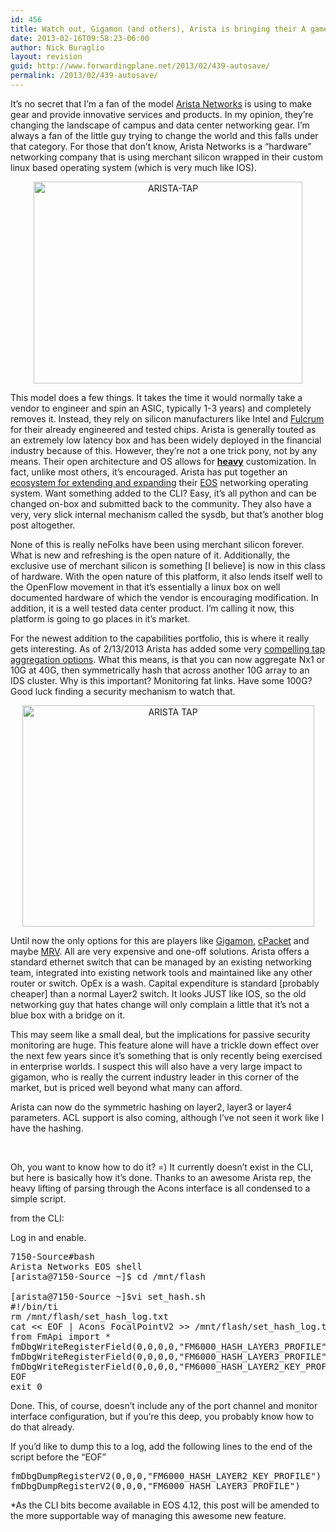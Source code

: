 ```yaml
---
id: 456
title: Watch out, Gigamon (and others), Arista is bringing their A game
date: 2013-02-16T09:58:23-06:00
author: Nick Buraglio
layout: revision
guid: http://www.forwardingplane.net/2013/02/439-autosave/
permalink: /2013/02/439-autosave/
---
```

It&#8217;s no secret that I&#8217;m a fan of the model <a href="http://www.aristanetworks.com" target="_blank">Arista Networks</a> is using to make gear and provide innovative services and products. In my opinion, they&#8217;re changing the landscape of campus and data center networking gear. I&#8217;m always a fan of the little guy trying to change the world and this falls under that category. For those that don&#8217;t know, Arista Networks is a &#8220;hardware&#8221; networking company that is using merchant silicon wrapped in their custom linux based operating system (which is very much like IOS).

<p style="text-align: center;">
  <a href="http://www.forwardingplane.net/wp-content/uploads/2013/02/ARISTA-TAP.jpg"><img class="aligncenter  wp-image-445" alt="ARISTA-TAP" src="http://www.forwardingplane.net/wp-content/uploads/2013/02/ARISTA-TAP-1024x768.jpg" width="430" height="323" srcset="http://www.forwardingplane.net/wp-content/uploads/2013/02/ARISTA-TAP-1024x768.jpg 1024w, http://www.forwardingplane.net/wp-content/uploads/2013/02/ARISTA-TAP-300x225.jpg 300w, http://www.forwardingplane.net/wp-content/uploads/2013/02/ARISTA-TAP-550x412.jpg 550w" sizes="(max-width: 430px) 100vw, 430px" /></a>
</p>

This model does a few things. It takes the time it would normally take a vendor to engineer and spin an ASIC, typically 1-3 years) and completely removes it. Instead, they rely on silicon manufacturers like Intel and <a href="http://www.fulcrummicro.com" target="_blank">Fulcrum</a> for their already engineered and tested chips. Arista is generally touted as an extremely low latency box and has been widely deployed in the financial industry because of this. However, they&#8217;re not a one trick pony, not by any means. Their open architecture and OS allows for <span style="text-decoration: underline;"><strong>heavy</strong></span> customization. In fact, unlike most others, it&#8217;s encouraged. Arista has put together an <a href="https://eos.aristanetworks.com/home.php" target="_blank">ecosystem for extending and expanding</a> their <a href="https://eos.aristanetworks.com/2011/03/eos-so-what-is-it/" target="_blank">EOS</a> networking operating system. Want something added to the CLI? Easy, it&#8217;s all python and can be changed on-box and submitted back to the community. They also have a very, very slick internal mechanism called the sysdb, but that&#8217;s another blog post altogether.

None of this is really neFolks have been using merchant silicon forever. What is new and refreshing is the open nature of it. Additionally, the exclusive use of merchant silicon is something [I believe] is now in this class of hardware. With the open nature of this platform, it also lends itself well to the OpenFlow movement in that it&#8217;s essentially a linux box on well documented hardware of which the vendor is encouraging modification. In addition, it is a well tested data center product. I&#8217;m calling it now, this platform is going to go places in it&#8217;s market.

For the newest addition to the capabilities portfolio, this is where it really gets interesting. As of 2/13/2013 Arista has added some very <a href="http://www.aristanetworks.com/en/news/pressrelease/532-pr-20130212-01" target="_blank">compelling tap aggregation options</a>. What this means, is that you can now aggregate Nx1 or 10G at 40G, then symmetrically hash that across another 10G array to an IDS cluster. Why is this important? Monitoring fat links. Have some 100G? Good luck finding a security mechanism to watch that.

<p style="text-align: center;">
  <a href="http://www.forwardingplane.net/wp-content/uploads/2013/02/ARISTA-TAP.png"><img class="aligncenter  wp-image-440" alt="ARISTA TAP" src="http://www.forwardingplane.net/wp-content/uploads/2013/02/ARISTA-TAP.png" width="467" height="354" srcset="http://www.forwardingplane.net/wp-content/uploads/2013/02/ARISTA-TAP.png 584w, http://www.forwardingplane.net/wp-content/uploads/2013/02/ARISTA-TAP-300x227.png 300w, http://www.forwardingplane.net/wp-content/uploads/2013/02/ARISTA-TAP-550x416.png 550w" sizes="(max-width: 467px) 100vw, 467px" /></a>
</p>

Until now the only options for this are players like <a href="http://www.gigamon.com" target="_blank">Gigamon</a>, <a href="http://www.cpacket.com" target="_blank">cPacket</a> and maybe <a href="http://www.mrv.com" target="_blank">MRV</a>. All are very expensive and one-off solutions. Arista offers a standard ethernet switch that can be managed by an existing networking team, integrated into existing network tools and maintained like any other router or switch. OpEx is a wash. Capital expenditure is standard [probably cheaper] than a normal Layer2 switch. It looks JUST like IOS, so the old networking guy that hates change will only complain a little that it&#8217;s not a blue box with a bridge on it.

This may seem like a small deal, but the implications for passive security monitoring are huge. This feature alone will have a trickle down effect over the next few years since it&#8217;s something that is only recently being exercised in enterprise worlds. I suspect this will also have a very large impact to gigamon, who is really the current industry leader in this corner of the market, but is priced well beyond what many can afford.

Arista can now do the symmetric hashing on layer2, layer3 or layer4 parameters. ACL support is also coming, although I&#8217;ve not seen it work like I have the hashing.

&nbsp;

Oh, you want to know how to do it? =) It currently doesn&#8217;t exist in the CLI, but here is basically how it&#8217;s done. Thanks to an awesome Arista rep, the heavy lifting of parsing through the Acons interface is all condensed to a simple script.

from the CLI:

Log in and enable.

<pre>7150-Source#bash
Arista Networks EOS shell
[arista@7150-Source ~]$ cd /mnt/flash

[arista@7150-Source ~]$vi set_hash.sh
#!/bin/ti
rm /mnt/flash/set_hash_log.txt
cat &lt;&lt; EOF | Acons FocalPointV2 &gt;&gt; /mnt/flash/set_hash_log.txt 2&gt;&1
from FmApi import *
fmDbgWriteRegisterField(0,0,0,0,"FM6000_HASH_LAYER3_PROFILE","SymmetrizeL3",1)
fmDbgWriteRegisterField(0,0,0,0,"FM6000_HASH_LAYER3_PROFILE","SymmetrizeL4",1)
fmDbgWriteRegisterField(0,0,0,0,"FM6000_HASH_LAYER2_KEY_PROFILE","SymmetrizeMAC",1)
EOF
exit 0</pre>

Done. This, of course, doesn&#8217;t include any of the port channel and monitor interface configuration, but if you&#8217;re this deep, you probably know how to do that already.

If you&#8217;d like to dump this to a log, add the following lines to the end of the script before the &#8220;EOF&#8221;

<pre>fmDbgDumpRegisterV2(0,0,0,"FM6000_HASH_LAYER2_KEY_PROFILE")
fmDbgDumpRegisterV2(0,0,0,"FM6000_HASH_LAYER3_PROFILE")</pre>

*As the CLI bits become available in EOS 4.12, this post will be amended to the more supportable way of managing this awesome new feature.

&nbsp;

&nbsp;

&nbsp;

&nbsp;

&nbsp;

&nbsp;

&nbsp;